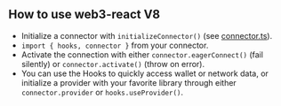 ## How to use web3-react V8

- Initialize a connector with `initializeConnector()` (see [connector.ts](./src/web3/connectors.ts)).
- `import { hooks, connector }` from your connector.
- Activate the connection with either `connector.eagerConnect()` (fail silently) or `connector.activate()` (throw on error).
- You can use the Hooks to quickly access wallet or network data, or initialize a provider with your favorite library through either `connector.provider` or `hooks.useProvider()`.

